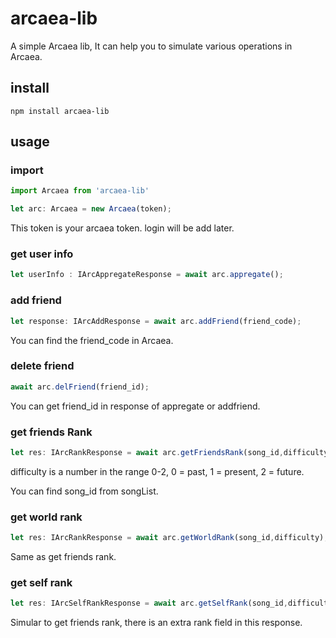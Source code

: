 # arcaea-lib

A simple Arcaea lib, It can help you to simulate various operations in Arcaea.

## install
```shell
npm install arcaea-lib
```

## usage

### import 

```typescript
import Arcaea from 'arcaea-lib'

let arc: Arcaea = new Arcaea(token);
```

This token is your arcaea token. login will be add later.

### get user info

```typescript
let userInfo : IArcAppregateResponse = await arc.appregate();
```

### add friend
```typescript
let response: IArcAddResponse = await arc.addFriend(friend_code);
```

You can find the friend_code in Arcaea.

### delete friend

```typescript
await arc.delFriend(friend_id);
```

You can get friend_id in response of appregate or addfriend.

### get friends Rank

```typescript
let res: IArcRankResponse = await arc.getFriendsRank(song_id,difficulty);
```
difficulty is a number in the range 0-2, 0 = past, 1 = present, 2 = future.

You can find song_id from songList.

### get world rank

```typescript
let res: IArcRankResponse = await arc.getWorldRank(song_id,difficulty);
```

Same as get friends rank.

### get self rank

```typescript
let res: IArcSelfRankResponse = await arc.getSelfRank(song_id,difficulty);
```
Simular to get friends rank, there is an extra rank field in this response.